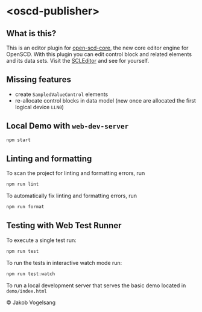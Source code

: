 # \<oscd-publisher>

## What is this?

This is an editor plugin for [open-scd-core](https://github.com/openscd/open-scd-core#readme), the new core editor engine for OpenSCD. With this plugin you can edit control block and related elements and its data sets. Visit the [SCLEditor](https://openenergytools.github.io/scl-editor) and see for yourself.

## Missing features

- create `SampledValueControl` elements
- re-allocate control blocks in data model (new once are allocated the first logical device `LLN0`)

## Local Demo with `web-dev-server`

```bash
npm start
```

## Linting and formatting

To scan the project for linting and formatting errors, run

```bash
npm run lint
```

To automatically fix linting and formatting errors, run

```bash
npm run format
```

## Testing with Web Test Runner

To execute a single test run:

```bash
npm run test
```

To run the tests in interactive watch mode run:

```bash
npm run test:watch
```

To run a local development server that serves the basic demo located in `demo/index.html`

&copy; Jakob Vogelsang

